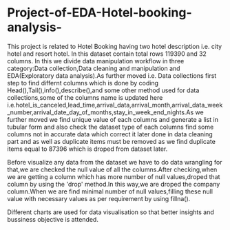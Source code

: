 # Project-of-EDA-Hotel-booking-analysis-  
This project is related to Hotel Booking having two hotel description i.e. city hotel and resort hotel. In this dataset contain total rows 119390 and 32 columns. In this we divide data manipulation workflow in three category:Data collection,Data cleaning and manipulation and EDA(Exploratory data analysis).As further moved i.e. Data collections first step to find differnt columns which is done by coding Head(),Tail(),info(),describe(),and some other method used for data collections,some of the columns name is updated here i.e.hotel_is_canceled,lead_time,arrival_data,arrival_month,arrival_data_week_number,arrival_date_day_of_months,stay_in_week_end_nights.As we further moved we find unique value of each columns and generate a list in tubular form and also check the dataset type of each columns find some columns not in accurate data which correct it later done in data cleaning part and as well as duplicate items must be removed as we find duplicate items equal to 87396 which is droped from dataset later.

Before visualize any data from the dataset we have to do data wrangling for that,we are checked the null value of all the columns.After checking,when we are getting a column which has more number of null values,droped that column by using the 'drop' method.In this way,we are droped the company column.When we are find minimal number of null values,filling these null value with necessary values as per requirement by using fillna().

Different charts are used for data visualisation so that better insights and bussiness objective is attended.

